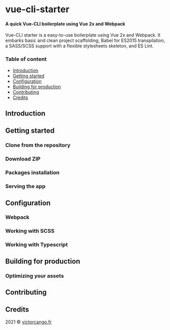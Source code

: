# vue-cli-starter

#### A quick Vue-CLI boilerplate using Vue 2x and Webpack  ####

Vue-CLI starter is a easy-to-use boilerplate using Vue 2x and Webpack. It embarks basic and clean project scaffolding, Babel for ES2015 transpilation, a SASS/SCSS support with a flexible stylesheets skeleton, and ES Lint.

### Table of content
- [Introduction](#-introduction)
- [Getting started](#-getting-started)
- [Configuration](#-configuration)
- [Building for production](#-building-for-production)
- [Contributing](#-contributing)
- [Credits](#-credits)

## Introduction

## Getting started
### Clone from the repository
### Download ZIP
### Packages installation
### Serving the app

## Configuration
### Webpack
### Working with SCSS
### Working with Typescript

## Building for production
### Optimizing your assets

## Contributing

## Credits

2021 © [victorcango.fr](https://victorcango.fr)


